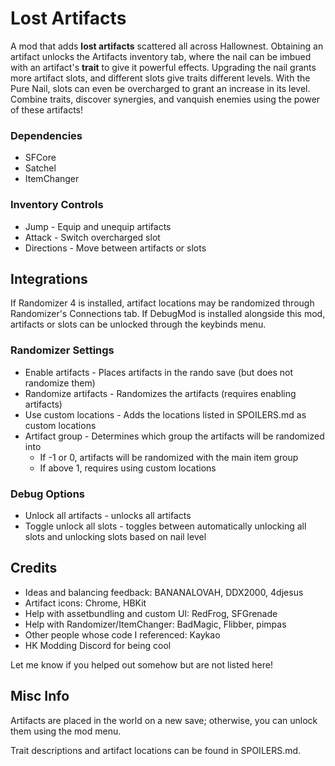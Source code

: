 # Lost Artifacts

A mod that adds **lost artifacts** scattered all across Hallownest. Obtaining an artifact unlocks the Artifacts inventory tab, where the nail can be imbued with an artifact's **trait** to give it powerful effects. Upgrading the nail grants more artifact slots, and different slots give traits different levels. With the Pure Nail, slots can even be overcharged to grant an increase in its level. Combine traits, discover synergies, and vanquish enemies using the power of these artifacts!

### Dependencies
- SFCore
- Satchel
- ItemChanger

### Inventory Controls
- Jump - Equip and unequip artifacts
- Attack - Switch overcharged slot
- Directions - Move between artifacts or slots

## Integrations

If Randomizer 4 is installed, artifact locations may be randomized through Randomizer's Connections tab. If DebugMod is installed alongside this mod, artifacts or slots can be unlocked through the keybinds menu.

### Randomizer Settings
- Enable artifacts - Places artifacts in the rando save (but does not randomize them)
- Randomize artifacts - Randomizes the artifacts (requires enabling artifacts)
- Use custom locations - Adds the locations listed in SPOILERS.md as custom locations
- Artifact group - Determines which group the artifacts will be randomized into
	- If -1 or 0, artifacts will be randomized with the main item group
	- If above 1, requires using custom locations

### Debug Options
- Unlock all artifacts - unlocks all artifacts
- Toggle unlock all slots - toggles between automatically unlocking all slots and unlocking slots based on nail level

## Credits
- Ideas and balancing feedback: BANANALOVAH, DDX2000, 4djesus
- Artifact icons: Chrome, HBKit
- Help with assetbundling and custom UI: RedFrog, SFGrenade
- Help with Randomizer/ItemChanger: BadMagic, Flibber, pimpas
- Other people whose code I referenced: Kaykao
- HK Modding Discord for being cool

Let me know if you helped out somehow but are not listed here!

## Misc Info

Artifacts are placed in the world on a new save; otherwise, you can unlock them using the mod menu.

Trait descriptions and artifact locations can be found in SPOILERS.md.